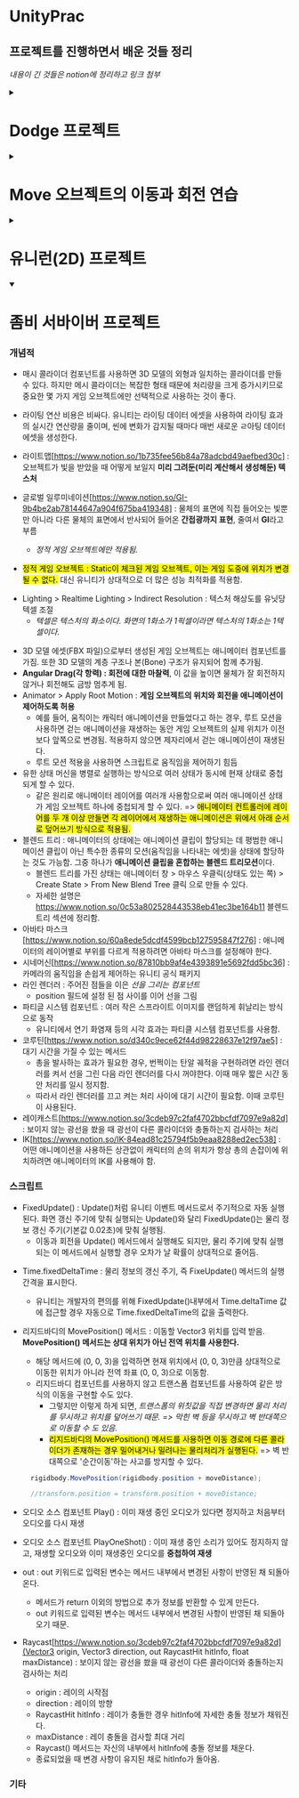# UnityPrac

## 프로젝트를 진행하면서 배운 것들 정리

_내용이 긴 것들은 notion에 정리하고 링크 첨부_

<details>
<summary> <h1> Dodge 프로젝트 </h1> </summary>
<div>

### 개념적

- Plane의 크기와 유닛 단위 : Plane의 크기는 가로세로 10유닛(Unit), 유니티에서 1유닛은 Cube 한 변의 길이, 즉, cube 가로길이의 10배

* 머티리얼(Material) : 셰이더와 텍스처가 합쳐진 에셋. 오브젝트의 픽셀 컬러를 결정

  - 셰이더 : 주어진 입력에 따라 픽셀의 최종 컬러를 결정하는 코드, 질감과 빛에 의한 반사와 굴절 등의 효과를 만들어 냄. => 물감
  - 텍스처 : 표면에 입히는 이미지 파일 => 스케치나 밑그림을 이해

* 알베도 : 반사율이라는 뜻, 물체가 어떤 색을 반사할지 결정 => 즉, 물체 표면의 기본색을 결정
* 트리거 콜라이더(Trigger Collider)[https://www.notion.so/Trigger-Collider-f05a6e6d6ada49ec8ea66207953a2815]
* 프리팹[https://www.notion.so/99ad603914194c838bfd39ec360131b9]

* <span style='background-color: #fcba03; color: black;'>리지드바디의 제약을 사용하면 힘이나 충돌 등 물리적인 상호작용으로 위치나 회전이 변경되는 것을 막을 수 있다. 그러나 트랜스폼 컴포넌트의 위치나 회전에 새로운 값을 할당하여 위치나 회전을 변경하는 것을 막을 수는 없다.</span>
* 충돌 이벤트 메서드[https://www.notion.so/661a5ab72b7b4ed7a93226bfb9c815c3]
* 유니티의 UI 시스템(**UGUI**) : 게임 월드와 UI를 별개의 공간으로 다루는 경우가 많았음 => 게임 월드(씬)에는 플레이어나 몬스터 등의 게임 오브젝트가 구성되고, 그것에 대한 정보를 표시하는 UI는 게임 오브젝트가 아닌 별개의 존재로 별개의 공간에서 다루는 경우가 많았다 => **유니티는 UI요소를 게임 월드 속의 게임 오브젝트 취급함**
* Quaternion(쿼터니언)[https://www.notion.so/Quaternion-885eb825a8db477282a0d857da7932b6]
  - 트랜스폼 컴포넌트의 rotation(회전)의 타입은 Vector3가 아닌 Quaternion임
  * 유니티 에디터의 인스펙터 창에서는 Quaternion이 비직관적이라서 rotation의 값읏 Vector3로 다루도록 배려한 것.

### 스크립트

- **스크립트 생성 후 유니티 에디터에서 스크립트 파일명 변경하면 스크립트 파일에 선언된 클래스명 자동으로 갱신안되니까 똑같이 수동으로 바꿔줘야 함. 스크립트 파일명이랑 클래스명이 같아야 올바르게 작동**

* MonoBehaviour 클래스를 상속받는 클래스들 유니티에서 컴포넌트로 사용 가능
* Update() : update 메서드는 한 프레임에 한 번, 매 프레임마다 반복 실행됨. => 60FPS이면 1초에 60번 실행됨.
* gameObject: gameObject 변수는 컴포넌트들의 기반 클래스인 MonoBehaviour에서 제공하는 GameObject 타입의 변수, 컴포넌트 입장에서 자신이 추가된 게임 오브젝트를 가리키는 변수
* GetComponent<~>() : 자신의 게임 오브젝트에서 제네릭 부분에 입력한 타입의 컴포넌트를 찾아오는 메서드
* Input.GetAxios(string axisName) : 어떤 축에 대한 입력값을 숫자로 반환하는 메서드(https://www.notion.so/Input-GetAxios-0f3988aa25374898bd16e3a724b10ccc)

- transform : Transform 타입의 변수, 자신의 게임 오브젝트의 transform 컴포넌트로 바로 접근하는 변수.

* FindObjectOfType<~>() : 씬에 존재하는 모든 오브젝트를 검색해서 원하는 타입의 오브젝트를 찾아냄.
  - 처리비용이 크기 때문에 start() 메서드처럼 초기에 한두 번 실행되는 메서드에서만 사용해야 함.
* Time.deltaTime : Update() 실행 사이의 시간 간격을 알기 위한 내장 변수
  - 1초에 60프레임의 속도로 화면을 갱신하는 컴퓨터에서는 1/60의 값, 마찬가지로 1초에 120프레임의 속도를 가진 컴퓨터이면 1/120의 값을 가짐
  * 1초당 60도 회전하도록 하려면 ? (rotationAngle = 60)
    ```C#
        void Update()
        {
            /*
            * 1초당 rotationAngle만큼 회전하도록 Time.deltaTime(초당 프레임에 역수를 취한 값)을 곱해준다.
            * 만약, 60FPS 컴퓨터라면
            * rotationAngle * (1/60) * (1초에 60번 update() 함수 실행)  = 총 60도 회전
            */
            transform.Rotate(0f, rotationAngle * Time.deltaTime , 0f);
        }
    ```
* Instantiate() : 게임 도중에 실시간으로 오브젝트를 생성할 때(즉, 복제) 해당 메서드 사용.
  ```
    Instantiate(원본, 위치, 회전)
  ```
* transform.LookAt(targetTransform) : 입력으로 다른 게임 오브젝트의 트랜스폼을 받는다. 입력받은 트랜스폼의 게임 오브젝트를 바라보도록 자신의 트랜스폼 회전을 변경함.
* using UnityEngine.UI : 유니티 UI 시스템과 관련된 코드 가져옴.
  using UnityEngine.SceneManagement : 씬 관리자(SceneManager) 등이 포함된 씬 관리 관련 코드를 가져옴.
* SceneManager.LoadScene("SampleScene") : 실행되면 직전까지의 씬을 파괴하고, 씬을 다시 로드함. 이것은 게임을 재시작하는 효과
  - SceneManager.LoadScene() : 해당 메서드로 로드할 씬은 빌드 설정의 빌드 목록에 등록되어 있어야 한다. 유니티 프로젝트를 생성할 때 자동 생성되는 SampleScene씬은 빌드 목록에 자동으로 등록되어 있으므로 따로 빌드 목록에 추가할 필요 없음.
    - 빌드 설정창과 빌드 목록 : 유니티 상단 메뉴의 File > Build Settings..으로 확인할 수 있음.
  * 씬 이름 이외에 빌드 순번을 사용해 씬 로드 가능. => SceneManager.LoadScene(0);
* PlayerPrefs[https://www.notion.so/PlayerPrefs-298998b10a08417b8ac6be28ad38e592]
* Text vs TextMeshProUGUI vs TextMeshPro : https://www.notion.so/Text-vs-TextMeshProUGUI-vs-TextMeshPro-81b0b32b5dc943bc9e4163ffd9d77a8d
* Vector3 연산(벡터 정규화, 크기,  내적, 외적)[https://www.notion.so/Vector3-d88974bc10ae4f05ab2910d00087bd29]
* Vector3 응용[https://www.notion.so/Vector3-69eb77db85a446f499ac0fb19e0d9e61]

### 기타

- **<span style='background-color: #fcba03; color: black; font-size: 15px;'>플레이 모드에서 수정한 사항은 저장이 안된다 !!!!! 필요한 수정을 할 경우 반드시 플레이 모드를 해제하고 하라!!!!</span>**

* 오브젝트 복사 : Ctrl + D
</div>
</details>

<details>
<summary>  <h1>Move 오브젝트의 이동과 회전 연습 </h1> </summary>
<div>

### 개념적

- 유니티 공간[https://www.notion.so/f69c850d440a42849ec8d3ec541c471b]

### 스크립트

- Translate(vector3) : Transform 타입이 제공하는 평행이동을 위한 메서드
  - 기본 지역공간을 기준으로 이루어짐
  - 전역 공간을 기준으로 변경하고 싶으면 두번째 인자로 Space.World 값을 주면 됨.

* Rotate(vector3) : Transform 타입이 제공하는 현재 회전 상태에서 입력된 회전만큼 게임 오브젝트를 더 회전시키는 메서드

  - 지역 공간 기준
  - 전역 공간을 주고싶으면 위 Translate 메서드 처럼 두번째 인자값 주면 됨.

* 벡터의 속기[https://www.notion.so/c681fba458f34b7ca81720ff961dd1f8] : 자주 사용되는 Vector3 값을 즉시 생성할 수 있다.
* Transform 타입이 제공하는 방향 관련 변수(transform.forward 등)[https://www.notion.so/Transform-transform-forward-36094d657455497387383740b080f0cc] 로 게임 오브젝트의 방향을 쉽게 알 수 있다.
</div>
</details>

<details>
<summary> <h1>유니런(2D) 프로젝트 </h1> </summary>
<div>

### 개념적

- 2D 프로젝트의 주요 특징(이 설정들을 각각 따로 변경하거나, 유니티 프로젝트 모드를 2D 또는 3D로 하여 일괄 변경할 수 있다.)
  - 이미지 파일을 스프라이트 타입으로 임포트함
  - 기본 생성 카메라가 직교모드를 사용함
  - 라이팅 설정 중 일부가 비활성화됨.
  - 씬 창이 2D 뷰로 보임.

* 유니티 2D 프로젝트와 3D 프로젝트는 유의미한 차이가 없다.유니티 프로젝트 생성 이후 언제든지 현재 프로젝트 설정을 2D와 3D 사이에서 변경할 수 있다.
* 프로젝트의 2D/3D 모드 설정과 사용할 컴포넌트의 종료는 서로 관련 없다. 게임 장르에 따라서 2D 프로젝트에서 2D가 아닌 일반 컴포넌트를 사용해도 문제 없음.
  - 2D 컴포넌트는 대부분 Vector2로 동작하거나 Vector3로 동작하되 z값을 무시함.
  - 하지만 2D 게임 오브젝트의 실제 위치값이 Vector2인 것은 아님. 프로젝트의 2D 게임 오브젝트도 실제로는 위치와 스케일 등을 Vector3로 저장한다. 다만, 원근감이 없으니 z값이 의미 없을 뿐.
* 스프라이트 : 2D 그래픽과 UI를 그릴 때 사용하는 텍스처 에셋(이미지 파일)이다.

- 유니티는 2D 프로젝트에서 이미지를 기본적으로 싱글 스프라이트 모드로 가져옴.
  - 싱글 스프라이트 : 하나의 스프라이트 에셋은 하나의 스프라이트를 표현
  - 멀티플 스프라이트[https://www.notion.so/Multiple-f4d9e19d15984b409fa11ddb64e57586] : 하나의 스프라이트 에셋을 여러 개의 개별 스프라이트로 잘라 사용할 수 있음.
  * 스프라이트 선택 > 인스펙터 창에서 Sprite Mode항목에서 single/multiple 변경 후 Apply 클릭

* 리지드바디 2D 컴포넌트 충돌 감지 방식
  1. Discrete(이산) : 충돌 감지를 일정 시간 간격으로 끊어서 실행한다.
  2. Continuous(연속) : 움직이기 이전 위치와 움직인 다음 위치 사이에서 예상되는 충돌까지 함께 감지
  - 연속이 이산보다 충돌 감지가 상대적으로 정확하지만 성능을 더 요구함.
* 해당 프로젝트에서 Player에 콜라이더 적용 시 박스 콜라이더 2D 대신 써클 콜라이더 2D를 사용한 이유 : Player 게임 오브젝트가 점프 후 각진 모소리에 안착했을 때 부드럽게 모서리를 타고 올라가도록 만들기 위함.
* 오디오 소스 컴포넌트[https://www.notion.so/db522d5b982b4aeaa99edf0522311ffa] : 게임 오브젝트에 소리를 낼 수 있는 능력을 부여
  - 오디오 소스 컴포넌트는 소리를 재생하는 부품이지, 소리를 담은 파일이 아님
  - 비유하자면 => 오디오 소스 컴포넌트(카세트 플레이어) , 오디오 클립(카세트테이프)
  * Play On Awake : 오디오 소스 컴포넌트가 활성화 되었을 때 최초 1회 오디오를 자동 재생하는 옵션
    - 해당 프로젝트에선 해당 설정이 활성화되어 있으면 게임 시작과 동시에 점프 소리가 1회 무조건 재생되므로 해제함.
* 애니메이션 만들기[https://www.notion.so/274cf1a0aac0410f9dcc7514303f6c46]
* 애니메이터 컨트롤러와 애니메이터[https://www.notion.so/0c53a802528443538eb41ec3be164b11]
* 정렬 레이어[https://www.notion.so/2e4bc49a7bdb424b843d68a79798490f] : 2D 게임 오브젝트가 그려지는 순서는 스프라이트 렌더러의 정렬 레이어가 결정
  - **가장 아래쪽 정렬 레이어가 가장 앞쪽에 그려진다.**
* 박스 콜라이더 2D 컴포넌트는 추가될 때 2D 게임 오브젝트의 스프라이트에 맞춰서 크기가 자동 설정됨. 따라서 박스 콜라이더 2D 컴포넌트의 size 필드의 x 값을 게임 오브젝트의 가로 길이로 볼 수 있다.
* 캔버스는 UI를 잡아두는 틀이다. 캔버스의 크기는 게임을 실행 중인 화면의 해당도로 결정됨. 캔버스 컴포넌트의 UI 스케일 모드의 **기본 설정은 고정 픽셀 크기** => 캔버스 크기가 변해도 배치된 UI 요소 크기가 변하지 않아서 화면 해상도에 따라 크기가 작아지는 문제 발생 =><span style='background-color: #fcba03; color: black; font-width: bold;'> **화면 크기에 따라 스케일 모드**는 다른 크기의 화면에 캔버스가 그려질 때 캔버스 자체를 확대/축소해서 해상도에 따라 UI 크게 달라지지 않음 </span>
  - 화면 크기에 따라 스케일 모드는 실제 화면과 기준 해상도 사이의 화면 비율이 다른 경우 캔버스 스케일러 컴포넌트 일치(Match)필드 값이 높은 방향의 길이를 유지하고 다른 방향의 길이를 조정함.
  - 그래서 <span style='background-color: #fcba03; color: black;'>UI 요소가 많이 나열된 방향의 일치 값을 높게 주는 것이 좋다.</span>
    - 예를 들어 세로 방향으로 버튼이 많이 나열되어 있다면 화면 비율이 변했을 때 가로보다 세로 방향의 레이아웃이 망가지기 쉽기 때문에 세로 일치값을 높이는게 좋음
* 게임 매니저[https://www.notion.so/ex-7db9587e822c48ffadf3875a66ef69fe] : 게임의 전반적인 상태를 관리하는 역할, 일반적으로 프로그램에 단 하나만 존재해야함(싱클톤 권장)
  - 해당 프로젝트에서의 역할
    - 점수 저장
    - 게임오버 상태 표현
    - 플레이어의 사망을 감지해 게임오버 처리 실행
    - 점수에 따라 점수 UI 텍스트 갱신
    - 게임오버되었을 때 게임오버 UI 활성화
* 오브젝트 풀링[https://www.notion.so/f2618a5d819f43d496f730182fe7c8f6] : 초기에 필요한 만큼 오브젝트를 미리 만들어 '풀'에 쌓아두는 방식 => 해당 프로젝트에서 발판을 무한 반복 생성하기 위해 사용함

### 스크립트

- Input.GetMouseButtonDown(int button) : 마우스 버튼을 누른 순간
  - 파라미터 : 0, 1, 2에 따라 마우스 왼쪽버튼, 오른쪽버튼, 휠버튼

* playerRigidbody.velocity = Vector2.zero : 점프 직전 속도를 제로로 변경하는 이유 => 직전까지의 힘(속도)가 상쇄되거나 합쳐져서 점프 높이가 비일관적으로 되는 현상을 막기위해
  1. 점프 사이에 충분한 시간 간격을 두고 이단 점프 실행(마우스 왼쪽 버튼을 여유 있게 두번 클릭)
  2. 매우 짧은 간격으로 이단 점프 실행(마우스 왼쪽 버튼을 빠르게 두번 클릭)
  - 2번의 경우 첫 번째 점프의 힘과 속력이 두 번째 점프의 힘과 속력에 그대로 합쳐진다. 따라서 2의 경우 두 번째 점프에 의한 상승 속도와 높이가 1의 경우에 비해 비약적으로 증가함
* playerRigidbody.velocity.y > 0 : 최고점에서 속도는 제로에 가깝다.
  - 이 시점에서 점프 속도가 아닌 낙하 속도를 절반으로 줄이는 문제가 발생할 수 있다.
  - 마우스 왼쪽 버튼을 너무 오래 누르고 있다가 캐릭터가 최고 높이에 도달한 후 낙하하기 시작한 시점에 손을 떼었다고 가정.
  - y 방향 속도 값이 0 이하일 때 속도를 절반으로 줄이면 상승 속도가 아니라 낙하 속도가 절반 줄어듬 그래서 해당 조건 추가
* OnCollisionEnter2D : 2D콜라이더를 사용하는 경우 OnTriggerEnter()의 2D버전인 OnCollisionEnter2D 메서드를 사용해야함.
* Collision 타입에서 충돌 지점의 정보를 담는 contacts라는 변수[https://www.notion.so/Collision-contacts-0feab03419f94d868bc88aed43c46fa9]
* Awake() : Start() 메서드처럼 초기 1회 자동 실행되는 유니티 이벤트 메서드지만, Start() 메서드보다 실행시점이 한 프레임 더 빠름
* OnEnable() : Awake()나 Start() 같은 유니티 이벤트 메서드. Start() 메서드처럼 컴포넌트가 활성화될 때 자동으로 한 번 실행됨. 하지만 처음 한 번만 실행되는 Start() 메서드와 달리 해당 메서드는 컴포넌트가 활성화 될 때마다 매번 다시 실행됨. => 컴포넌트를 끄고 다시 켜는 방식으로 재실행가능
  - 게임 오브젝트가 활성화될 때마다 상태를 리셋하는 기능을 구현할 때 주로 이용된다.
    - 해당 메서드에 초기화 코드를 넣어두고, 게임 오브젝트의 정보를 리셋해야 할 때마다 게임 오브젝트를 끄고 다시 켜는 방식으로 활용
* Quaternion.identity : 오일러각의 (0, 0, 0) 회전에 대응

### 기타

- 프리팹 갱신하기
  1. 하이어라키 창에서 수정된 프리팹 게임 오브젝트 선택
  2. 인스펙터 창에서 Overrides > Apply All 클릭

* 오디오 클립을 하이어라키 창으로 drag & drop 하면 해당 오디오 클립을 사용하는 오디오 소스 컴포넌트가 추가된 게임 오브젝트가 자동 생성됨.
</div>
</details>

<details open>
<summary> <h1> 좀비 서바이버 프로젝트 </h1> </summary>
<div>

### 개념적

- 매시 콜라이더 컴포넌트를 사용하면 3D 모델의 외형과 일치하는 콜라이더를 만들 수 있다. 하지만 메시 콜라이더는 복잡한 형태 때문에 처리량을 크게 증가시키므로 중요한 몇 가지 게임 오브젝트에만 선택적으로 사용하는 것이 좋다.

* 라이팅 연산 비용은 비싸다. 유니티는 라이팅 데이터 에셋을 사용하여 라이팅 효과의 실시간 연산량을 줄이며, 씬에 변화가 감지될 때마다 매번 새로운 ㄹ아팅 데이터 에셋을 생성한다.

* 라이트맵[https://www.notion.so/1b735fee56b84a78adcbd49aefbed30c] : 오브젝트가 빛을 받았을 때 어떻게 보일지 **미리 그려둔(미리 계산해서 생성해둔) 텍스처**
* 글로벌 일루미네이션[https://www.notion.so/GI-9b4be2ab78144647a904f675ba419348] : 물체의 표면에 직접 들어오는 빛뿐만 아니라 다른 물체의 표면에서 반사되어 들어온 **간접광까지 표현**, 줄여서 **GI**라고 부름
  - _정적 게임 오브젝트에만 적용됨._
* <span style="background-color: yellow; color: black;">정적 게임 오브젝트 : Static이 체크된 게임 오브젝트, 이는 게임 도중에 위치가 변경될 수 없다.</span> 대신 유니티가 상대적으로 더 많은 성능 최적화를 적용함.

- Lighting > Realtime Lighting > Indirect Resolution : 텍스처 해상도를 유닛당 텍셀 조절
  - _텍셀은 텍스처의 화소이다. 화면의 1화소가 1픽셀이라면 텍스처의 1화소는 1텍셀이다._

* 3D 모델 에셋(FBX 파일)으로부터 생성된 게임 오브젝트는 애니메이터 컴포넌트를 가짐. 또한 3D 모델의 계층 구조나 본(Bone) 구조가 유지되어 함께 추가됨.
* **Angular Drag(각 항력) : 회전에 대한 마찰력**, 이 값을 높이면 물체가 잘 회전하지 않거나 회전해도 금방 멈추게 됨.
* Animator > Apply Root Motion : **게임 오브젝트의 위치와 회전을 애니메이션이 제어하도록 허용**
  - 예를 들어, 움직이는 캐릭터 애니메이션을 만들었다고 하는 경우, 루트 모션을 사용하면 걷는 애니메이션을 재생하는 동안 게임 오브젝트의 실제 위치가 이전보다 앞쪽으로 변경됨. 적용하지 않으면 제자리에서 걷는 애니메이션이 재생된다.
  * 루트 모션 적용을 사용하면 스크립트로 움직임을 제어하기 힘듬
* 유한 상태 머신을 병렬로 실행하는 방식으로 여러 상태가 동시에 현재 상태로 중첩되게 할 수 있다.
  - 같은 원리로 애니메이터 레이어를 여러개 사용함으로써 여러 애니메이션 상태가 게임 오브젝트 하나에 중첩되게 할 수 있다. => <span style="background-color: yellow; color: black;">애니메이터 컨트롤러에 레이어를 두 개 이상 만들면 각 레이어에서 재생하는 애니메이션은 위에서 아래 순서로 덮어쓰기 방식으로 적용됨.</span>
* 블렌드 트리 : 애니메이터의 상태에는 애니메이션 클립이 할당되는 데 평범한 애니메이션 클립이 아닌 특수한 종류의 모션(움직임을 나타내는 에셋)을 상태에 할당하는 것도 가능함. 그중 하나가 **애니메이션 클립을 혼합하는 블렌드 트리모션**이다.
  - 블렌드 트리를 가진 상태는 애니메이터 창 > 마우스 우클릭(상태도 있는 쪽) > Create State > From New Blend Tree 클릭 으로 만들 수 있다.
  * 자세한 설명은 https://www.notion.so/0c53a802528443538eb41ec3be164b11 블렌드 트리 섹션에 정리함.
* 아바타 마스크[https://www.notion.so/60a8ede5dcdf4599bcb127595847f276] : 애니메이터의 레이어별로 부위를 다르게 적용하려면 아바타 마스크를 설정해야 한다.
* 시네머신[https://www.notion.so/87810bb9af4e4393891e5692fdd5bc36] : 카메라의 움직임을 손쉽게 제어하는 유니티 공식 패키지
* 라인 렌더러 : 주어진 점들을 이은 _선을 그리는 컴포넌트_
  - position 필드에 설정 된 점 사이를 이어 선을 그림
* 파티글 시스템 컴포넌트 : 여러 작은 스프라이트 이미지를 랜덤하게 휘날리는 방식으로 동작
  - 유니티에서 연기 화염재 등의 시각 효과는 파티클 시스템 컴포넌트를 사용함.
* 코루틴[https://www.notion.so/d340c9ece62f44d98228637e12f97ae5] : 대기 시간을 가질 수 있는 메서드
  - 총을 발사하는 효과가 필요한 경우, 번쩍이는 탄알 궤적을 구현하려면 라인 렌더러를 켜서 선을 그린 다음 라인 렌더러를 다시 꺼야한다. 이때 매우 짧은 시간 동안 처리를 일시 정지함.
  - 따라서 라인 렌더러를 끄고 켜는 처리 사이에 대기 시간이 필요함. 이때 코루틴이 사용된다.
* 레이캐스트[https://www.notion.so/3cdeb97c2faf4702bbcfdf7097e9a82d] : 보이지 않는 광선을 쐈을 때 광선이 다른 콜라이더와 충돌하는지 검사하는 처리
* IK[https://www.notion.so/IK-84ead81c25794f5b9eaa8288ed2ec538] : 어떤 애니메이션을 사용하든 상관없이 캐릭터의 손의 위치가 항상 총의 손잡이에 위치하려면 애니메이터의 IK를 사용해야 함.

### 스크립트

- FixedUpdate() : Update()처럼 유니티 이벤트 메서드로서 주기적으로 자동 실행된다. 화면 갱신 주기에 맞춰 실행되는 Update()와 달리 FixedUpdate()는 물리 정보 갱신 주기(기본값 0.02초)에 맞춰 실행됨.
  - 이동과 회전을 Update() 메서드에서 실행해도 되지만, 물리 주기에 맞춰 실행되는 이 메서드에서 실행할 경우 오차가 날 확률이 상대적으로 줄어듬.

* Time.fixedDeltaTime : 물리 정보의 갱신 주기, 즉 FixeUpdate() 메서드의 실행 간격을 표시한다.
  - 유니티는 개발자의 편의를 위해 FixedUpdate()내부에서 Time.deltaTime 값에 접근할 경우 자동으로 Time.fixedDeltaTime의 값을 출력한다.
* 리지드바디의 MovePosition() 메서드 : 이동할 Vector3 위치를 입력 받음. **MovePosition() 메서드는 상대 위치가 아닌 전역 위치를 사용한다.**

  - 해당 메서드에 (0, 0, 3)을 입력하면 현재 위치에서 (0, 0, 3)만큼 상대적으로 이동한 위치가 아니라 전역 좌표 (0, 0, 3)으로 이동함.

  * 리지드바디 컴포넌트를 사용하지 않고 트랜스폼 컴포넌트를 사용하여 같은 방식의 이동을 구현할 수도 있다.
    - 그렇지만 이렇게 하게 되면, _트랜스폼의 위칫값을 직접 변경하면 물리 처리를 무시하고 위치를 덮어쓰기 때문. => 막힌 벽 등을 무시하고 벽 반대쪽으로 이동할 수 도 있음._
    - <span style="background-color: yellow; color: black;">리지드바디의 MovePosition() 메서드를 사용하면 이동 경로에 다른 콜라이더가 존재하는 경우 밀어내거나 밀려나는 물리처리가 실행된다.</span> => 벽 반대쪽으로 '순간이동'하는 사고를 방지할 수 있다.

  ```C#
    rigidbody.MovePosition(rigidbody.position + moveDistance);

    //transform.position = transform.position + moveDistance;
  ```

* 오디오 소스 컴포넌트 Play() : 이미 재생 중인 오디오가 있다면 정지하고 처음부터 오디오를 다시 재생
* 오디오 소스 컴포넌트 PlayOneShot() : 이미 재생 중인 소리가 있어도 정지하지 않고, 재생할 오디오와 이미 재생중인 오디오를 **중첩하여 재생**
* out : out 키워드로 입력된 변수는 메서드 내부에서 변경된 사항이 반영된 채 되돌아 온다.
  - 메서드가 return 이외의 방법으로 추가 정보를 반환할 수 있게 만든다.
  - out 키워드로 입력된 변수는 메서드 내부에서 변경된 사항이 반영된 채 되돌아오기 때문.
* Raycast[https://www.notion.so/3cdeb97c2faf4702bbcfdf7097e9a82d](Vector3 origin, Vector3 direction, out RaycastHit hitInfo, float maxDistance) : 보이지 않는 광선을 쐈을 때 광선이 다른 콜라이더와 충돌하는지 검사하는 처리
  - origin : 레이의 시작점
  - direction : 레이의 방향
  - RaycastHit hitInfo : 레이가 충돌한 경우 hitInfo에 자세한 충돌 정보가 채워진다.
  - maxDistance : 레이 충돌을 검사할 최대 거리
  * Raycast() 메서드는 자신의 내부에서 hitInfo에 충돌 정보를 채운다.
  * 종료되었을 때 변경 사항이 유지된 채로 hitInfo가 돌아옴.

### 기타

  </div>
  </details>
